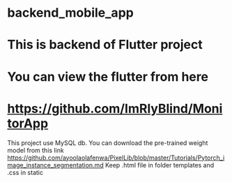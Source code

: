 # backend_mobile_app
# This is backend of Flutter project
# You  can view the flutter from here
# https://github.com/ImRlyBlind/MonitorApp
This project use MySQL db.
You can download the pre-trained weight model from this link
https://github.com/ayoolaolafenwa/PixelLib/blob/master/Tutorials/Pytorch_image_instance_segmentation.md
Keep .html file in folder templates and .css in static
